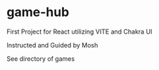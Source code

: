 # game-hub

First Project for React utilizing VITE and Chakra UI

Instructed and Guided by Mosh

See directory of games
